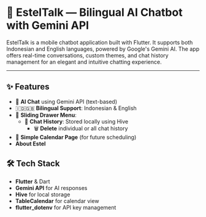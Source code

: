 # 🌷 EstelTalk — Bilingual AI Chatbot with Gemini API

EstelTalk is a mobile chatbot application built with Flutter. It supports both Indonesian and English languages, powered by Google's Gemini AI. The app offers real-time conversations, custom themes, and chat history management for an elegant and intuitive chatting experience.

---

## ✨ Features

- 💬 **AI Chat** using Gemini API (text-based)
- 🇮🇩🇬🇧 **Bilingual Support**: Indonesian & English
- 📂 **Sliding Drawer Menu**:
  - 📜 **Chat History**: Stored locally using Hive
    - 🗑️ **Delete** individual or all chat history
- 📅 **Simple Calendar Page** (for future scheduling)
- **About Estel**

## 🛠️ Tech Stack
- **Flutter** & Dart
- **Gemini API** for AI responses
- **Hive** for local storage
- **TableCalendar** for calendar view
- **flutter_dotenv** for API key management


